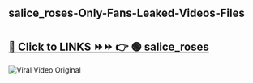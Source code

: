 
 ## salice_roses-Only-Fans-Leaked-Videos-Files

# <h2><a href="https://mediaupload.pro?salice_roses">🔗 Click to LINKS ⏩⏩ 👉 🟢 salice_roses </a></h2>

<a href="https://mediaupload.pro?salice_roses" rel="nofollow" data-target="animated-image.originalLink"><img src="https://i.ibb.co.com/xMMVF88/686577567.gif" alt="Viral Video Original" style="max-width: 100%; display: inline-block;" data-target="animated-image.originalImage"></a>